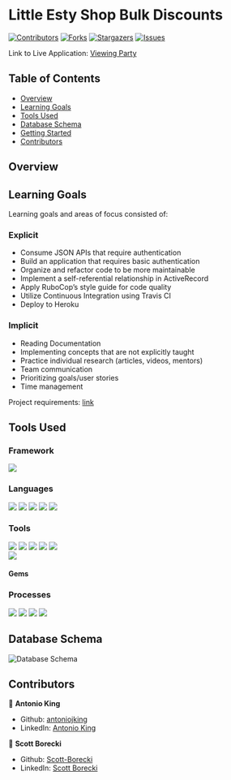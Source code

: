 # Little Esty Shop Bulk Discounts

[![Contributors][contributors-shield]][contributors-url]
[![Forks][forks-shield]][forks-url]
[![Stargazers][stars-shield]][stars-url]
[![Issues][issues-shield]][issues-url]

Link to Live Application: [Viewing Party]()

## Table of Contents

- [Overview](#overview)
- [Learning Goals](#learning-goals)
- [Tools Used](#tools-used)
- [Database Schema](#database-schema)
- [Getting Started](#getting-started)
- [Contributors](#contributors)

## Overview

<!-- [Little Esty Shop Bulk Discounts](https://github.com/Scott-Borecki/little_esty_shop_bulk_discounts) is a 7-day, final solo project during Mod 2 of 4 for Turing School's Back End Engineering Program.  This project builds off the Mod 2 group project, [Little Esty Shop](https://github.com/turingschool-examples/little-esty-shop).

Little Esty Shop consisted of building a fictitious e-commerce platform where Merchants and Admins can manage inventory and fulfill customer invoices.  The Bulk Discounts extension consisted of adding functionality for merchants to create bulk discounts for their items.  A "bulk discount" is a discount based on the quantity of items the customer is buying (e.g. 20% off orders of 10 or more items). -->

## Learning Goals

Learning goals and areas of focus consisted of:

### Explicit
- Consume JSON APIs that require authentication
- Build an application that requires basic authentication
- Organize and refactor code to be more maintainable
- Implement a self-referential relationship in ActiveRecord
- Apply RuboCop’s style guide for code quality
- Utilize Continuous Integration using Travis CI
- Deploy to Heroku

### Implicit
- Reading Documentation
- Implementing concepts that are not explicitly taught
- Practice individual research (articles, videos, mentors)
- Team communication
- Prioritizing goals/user stories
- Time management

Project requirements: [link](https://backend.turing.edu/module3/projects/viewing_party/index)<br />

## Tools Used

### Framework
<p>
  <img src="https://img.shields.io/badge/ruby%20on%20rails-b81818.svg?&style=for-the-badge&logo=rubyonrails&logoColor=white" />
</p>

### Languages
<p>
  <img src="https://img.shields.io/badge/ruby-CC342D.svg?&style=for-the-badge&logo=ruby&logoColor=white" />
  <img src="https://img.shields.io/badge/html5-E34F26.svg?&style=for-the-badge&logo=html5&logoColor=white" />
  <img src="https://img.shields.io/badge/css3-1572B6.svg?&style=for-the-badge&logo=css3&logoColor=white" />
  <img src="https://img.shields.io/badge/SQL-4169E1.svg?style=for-the-badge&logo=SQL&logoColor=white" />
  <img src="https://img.shields.io/badge/ActiveRecord-CC0000.svg?&style=for-the-badge&logo=rubyonrails&logoColor=white" />
</p>


### Tools
<p>
  <img src="https://img.shields.io/badge/Atom-66595C.svg?&style=for-the-badge&logo=atom&logoColor=white" />  
  <img src="https://img.shields.io/badge/git-F05032.svg?&style=for-the-badge&logo=git&logoColor=white" />
  <img src="https://img.shields.io/badge/GitHub-181717.svg?&style=for-the-badge&logo=github&logoColor=white" />
  <img src="https://img.shields.io/badge/Heroku-430098.svg?&style=for-the-badge&logo=heroku&logoColor=white" />
  <img src="https://img.shields.io/badge/PostgreSQL-4169E1.svg?&style=for-the-badge&logo=postgresql&logoColor=white" /> <br />

  <img src="https://img.shields.io/badge/postico-4169E1.svg?&style=for-the-badge&logo=Postico&logoColor=white" />  
</p>

#### Gems
<!-- <p>
  <img src="https://img.shields.io/badge/bootstrap-7952B3.svg?&style=for-the-badge&logo=bootstrap&logoColor=white" />
  <img src="https://img.shields.io/badge/capybara-E9573F.svg?&style=for-the-badge&logo=rubygems&logoColor=white" />
  <img src="https://img.shields.io/badge/factorybot-E9573F.svg?&style=for-the-badge&logo=rubygems&logoColor=white" />
  <img src="https://img.shields.io/badge/faker-E9573F.svg?&style=for-the-badge&logo=rubygems&logoColor=white" />
  <img src="https://img.shields.io/badge/faraday-E9573F.svg?&style=for-the-badge&logo=rubygems&logoColor=white" /> <br />

  <img src="https://img.shields.io/badge/launchy-E9573F.svg?&style=for-the-badge&logo=rubygems&logoColor=white" />  
  <img src="https://img.shields.io/badge/orderly-E9573F.svg?&style=for-the-badge&logo=rubygems&logoColor=white" />  
  <img src="https://img.shields.io/badge/pry-E9573F.svg?&style=for-the-badge&logo=rubygems&logoColor=white" />  
  <img src="https://img.shields.io/badge/rspec-E9573F.svg?&style=for-the-badge&logo=rubygems&logoColor=white" />
  <img src="https://img.shields.io/badge/Sass-CC6699.svg?&style=for-the-badge&logo=sass&logoColor=white" /> <br />

  <img src="https://img.shields.io/badge/shoulda--matchers-E9573F.svg?&style=for-the-badge&logo=rubygems&logoColor=white" />
  <img src="https://img.shields.io/badge/simplecov-E9573F.svg?&style=for-the-badge&logo=rubygems&logoColor=white" />  
  <img src="https://img.shields.io/badge/vcr-E9573F.svg?&style=for-the-badge&logo=rubygems&logoColor=white" />  
  <img src="https://img.shields.io/badge/webmock-E9573F.svg?&style=for-the-badge&logo=rubygems&logoColor=white" />  
</p> -->

### Processes
<p>
  <img src="https://img.shields.io/badge/OOP-b81818.svg?&style=for-the-badge&logo=OOP&logoColor=white" />
  <img src="https://img.shields.io/badge/TDD-b87818.svg?&style=for-the-badge&logo=TDD&logoColor=white" />
  <img src="https://img.shields.io/badge/MVC-b8b018.svg?&style=for-the-badge&logo=MVC&logoColor=white" />
  <img src="https://img.shields.io/badge/REST-33b818.svg?&style=for-the-badge&logo=REST&logoColor=white" />  
</p>

## Database Schema

![Database Schema](app/assets/images/database_schema.png)

## Contributors

👤  **Antonio King**
- Github: [antoniojking](https://github.com/antoniojking)
- LinkedIn: [Antonio King](https://www.linkedin.com/in/antoniojking/)

👤  **Scott Borecki**
- Github: [Scott-Borecki](https://github.com/Scott-Borecki)
- LinkedIn: [Scott Borecki](https://www.linkedin.com/in/scott-borecki/)

<!-- MARKDOWN LINKS & IMAGES -->

[contributors-shield]: https://img.shields.io/github/contributors/Scott-Borecki/viewing_party.svg?style=flat-square
[contributors-url]: https://github.com/Scott-Borecki/viewing_party/graphs/contributors
[forks-shield]: https://img.shields.io/github/forks/Scott-Borecki/viewing_party.svg?style=flat-square
[forks-url]: https://github.com/Scott-Borecki/viewing_party/network/members
[stars-shield]: https://img.shields.io/github/stars/Scott-Borecki/viewing_party.svg?style=flat-square
[stars-url]: https://github.com/Scott-Borecki/viewing_party/stargazers
[issues-shield]: https://img.shields.io/github/issues/Scott-Borecki/viewing_party.svg?style=flat-square
[issues-url]: https://github.com/Scott-Borecki/viewing_party/issues
